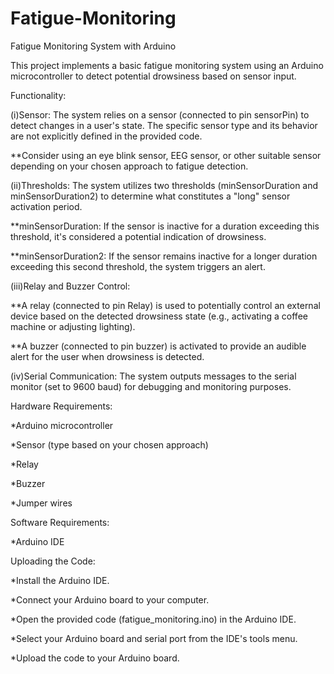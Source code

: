 # Fatigue-Monitoring

Fatigue Monitoring System with Arduino

This project implements a basic fatigue monitoring system using an Arduino microcontroller to detect potential drowsiness based on sensor input.

Functionality:

(i)Sensor: The system relies on a sensor (connected to pin sensorPin) to detect changes in a user's state. The specific sensor type and its behavior are not explicitly defined in the provided code.

**Consider using an eye blink sensor, EEG sensor, or other suitable sensor depending on your chosen approach to fatigue detection.

(ii)Thresholds: The system utilizes two thresholds (minSensorDuration and minSensorDuration2) to determine what constitutes a "long" sensor activation period.

**minSensorDuration: If the sensor is inactive for a duration exceeding this threshold, it's considered a potential indication of drowsiness.

**minSensorDuration2: If the sensor remains inactive for a longer duration exceeding this second threshold, the system triggers an alert.

(iii)Relay and Buzzer Control:

**A relay (connected to pin Relay) is used to potentially control an external device based on the detected drowsiness state (e.g., activating a coffee machine or adjusting lighting).

**A buzzer (connected to pin buzzer) is activated to provide an audible alert for the user when drowsiness is detected.

(iv)Serial Communication: The system outputs messages to the serial monitor (set to 9600 baud) for debugging and monitoring purposes.

Hardware Requirements:

*Arduino microcontroller

*Sensor (type based on your chosen approach)

*Relay 

*Buzzer 

*Jumper wires

Software Requirements:

*Arduino IDE 

Uploading the Code:

*Install the Arduino IDE.

*Connect your Arduino board to your computer.

*Open the provided code (fatigue_monitoring.ino) in the Arduino IDE.

*Select your Arduino board and serial port from the IDE's tools menu.

*Upload the code to your Arduino board.
